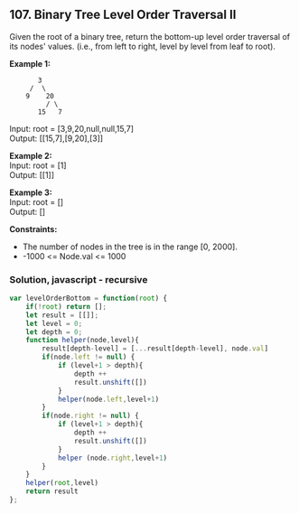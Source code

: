 ## 107. Binary Tree Level Order Traversal II

Given the root of a binary tree, return the bottom-up level order traversal of its nodes' values. (i.e., from left to right, level by level from leaf to root).

**Example 1:**
```
       3
     /  \
    9    20
         / \
       15   7
```
Input: root = [3,9,20,null,null,15,7]\
Output: [[15,7],[9,20],[3]]

**Example 2:**\
Input: root = [1]\
Output: [[1]]

**Example 3:**\
Input: root = []\
Output: []

**Constraints:**
- The number of nodes in the tree is in the range [0, 2000].
- -1000 <= Node.val <= 1000


### Solution, javascript - recursive
```javascript
var levelOrderBottom = function(root) {
    if(!root) return [];
    let result = [[]];
    let level = 0;
    let depth = 0;
    function helper(node,level){
        result[depth-level] = [...result[depth-level], node.val]
        if(node.left != null) {
            if (level+1 > depth){
                depth ++
                result.unshift([])
            }
            helper(node.left,level+1)
        }
        if(node.right != null) {
            if (level+1 > depth){
                depth ++
                result.unshift([])
            }
            helper (node.right,level+1)
        }
    }
    helper(root,level)
    return result
};
```